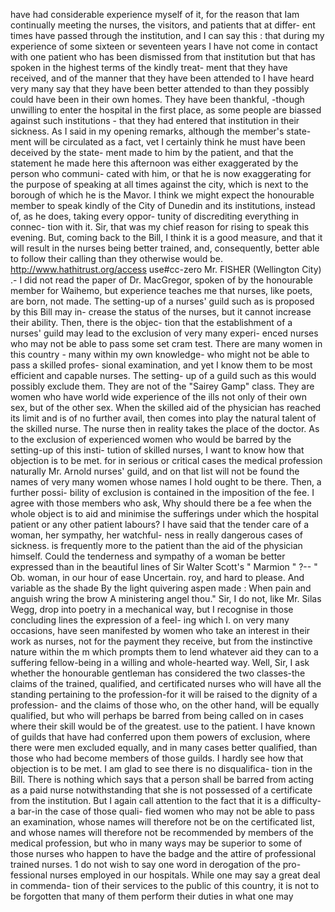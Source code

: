 have had considerable experience myself of it, for the reason that Iam continually meeting the nurses, the visitors, and patients that at differ- ent times have passed through the institution, and I can say this : that during my experience of some sixteen or seventeen years I have not come in contact with one patient who has been dismissed from that institution but that has spoken in the highest terms of the kindly treat- ment that they have received, and of the manner that they have been attended to I have heard very many say that they have been better attended to than they possibly could have been in their own homes. They have been thankful, -though unwilling to enter the hospital in the first place, as some people are biassed against such institutions - that they had entered that institution in their sickness. As I said in my opening remarks, although the member's state- ment will be circulated as a fact, vet I certainly think he must have been deceived by the state- ment made to him by the patient, and that the statement he made here this afternoon was either exaggerated by the person who communi- cated with him, or that he is now exaggerating for the purpose of speaking at all times against the city, which is next to the borough of which he is the Mavor. I think we might expect the honourable member to speak kindly of the City of Dunedin and its institutions, instead of, as he does, taking every oppor- tunity of discrediting everything in connec- tion with it. Sir, that was my chief reason for rising to speak this evening. But, coming back to the Bill, I think it is a good measure, and that it will result in the nurses being better trained, and, consequently, better able to follow their calling than they otherwise would be. http://www.hathitrust.org/access use#cc-zero Mr. FISHER (Wellington City) .- I did not read the paper of Dr. MacGregor, spoken of by the honourable member for Waihemo, but experience teaches me that nurses, like poets, are born, not made. The setting-up of a nurses' guild such as is proposed by this Bill may in- crease the status of the nurses, but it cannot increase their ability. Then, there is the objec- tion that the establishment of a nurses' guild may lead to the exclusion of very many experi- enced nurses who may not be able to pass some set cram test. There are many women in this country - many within my own knowledge- who might not be able to pass a skilled profes- sional examination, and yet I know them to be most efficient and capable nurses. The setting- up of a guild such as this would possibly exclude them. They are not of the "Sairey Gamp" class. They are women who have world wide experience of the ills not only of their own sex, but of the other sex. When the skilled aid of the physician has reached its limit and is of no further avail, then comes into play the natural talent of the skilled nurse. The nurse then in reality takes the place of the doctor. As to the exclusion of experienced women who would be barred by the setting-up of this insti- tution of skilled nurses, I want to know how that objection is to be met. for in serious or critical cases the medical profession naturally Mr. Arnold nurses' guild, and on that list will not be found the names of very many women whose names I hold ought to be there. Then, a further possi- bility of exclusion is contained in the imposition of the fee. I agree with those members who ask, Why should there be a fee when the whole object is to aid and minimise the sufferings under which the hospital patient or any other patient labours? I have said that the tender care of a woman, her sympathy, her watchful- ness in really dangerous cases of sickness. is frequently more to the patient than the aid of the physician himself. Could the tenderness and sympathy of a woman be better expressed than in the beautiful lines of Sir Walter Scott's " Marmion " ?-- " Ob. woman, in our hour of ease Uncertain. roy, and hard to please. And variable as the shade By the light quivering aspen made : When pain and anguish wring the brow A ministering angel thou." Sir, I do not, like Mr. Silas Wegg, drop into poetry in a mechanical way, but I recognise in those concluding lines the expression of a feel- ing which I. on very many occasions, have seen manifested by women who take an interest in their work as nurses, not for the payment they receive, but from the instinctive nature within the m which prompts them to lend whatever aid they can to a suffering fellow-being in a willing and whole-hearted way. Well, Sir, I ask whether the honourable gentleman has considered the two classes-the claims of the trained, qualified, and certificated nurses who will have all the standing pertaining to the profession-for it will be raised to the dignity of a profession- and the claims of those who, on the other hand, will be equally qualified, but who will perhaps be barred from being called on in cases where their skill would be of the greatest. use to the patient. I have known of guilds that have had conferred upon them powers of exclusion, where there were men excluded equally, and in many cases better qualified, than those who had become members of those guilds. I hardly see how that objection is to be met. I am glad to see there is no disqualifica- tion in the Bill. There is nothing which says that a person shall be barred from acting as a paid nurse notwithstanding that she is not possessed of a certificate from the institution. But I again call attention to the fact that it is a difficulty-a bar-in the case of those quali- fied women who may not be able to pass an examination, whose names will therefore not be on the certificated list, and whose names will therefore not be recommended by members of the medical profession, but who in many ways may be superior to some of those nurses who happen to have the badge and the attire of professional trained nurses. 1 do not wish to say one word in derogation of the pro- fessional nurses employed in our hospitals. While one may say a great deal in commenda- tion of their services to the public of this country, it is not to be forgotten that many of them perform their duties in what one may 